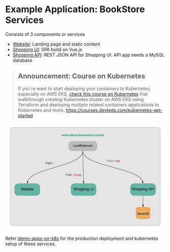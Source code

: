 # Example Application: BookStore Services

Consists of 3 components or services

- [Website](./website/README.md): Landing page and static content
- [Shopping UI](./shop-ui/README.md): SPA build on Vue.js
- [Shopping API](./shop-api/README.md): REST JSON API for Shopping UI. API app needs a MySQL database

> ## Announcement: Course on Kubernetes
> If you're want to start deploying your containers to Kubernetes, especially on AWS EKS, [check this course on Kubernetes](https://courses.devteds.com/kubernetes-get-started) that walkthrough creating Kubernetes cluster on AWS EKS using Terraform and deploying multiple related containers applications to Kubernetes and more. https://courses.devteds.com/kubernetes-get-started

![DemoStoreAppArchitecture](./doc/demo-app-architecture.png)

Refer [demo-apps-on-k8s](https://github.com/devteds/demo-apps-on-k8s) for the production deployment and kubernetes setup of these services.
